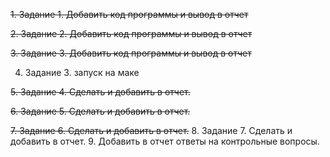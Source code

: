 ~~1. Задание 1. Добавить код программы и вывод в отчет~~

~~2. Задание 2. Добавить код программы и вывод в отчет~~

~~3. Задание 3. Добавить код программы и вывод в отчет~~

4. Задание 3. запуск на маке
   
~~5. Задание 4. Сделать и добавить в отчет.~~

~~6. Задание 5. Сделать и добавить в отчет.~~

~~7. Задание 6. Сделать и добавить в отчет.~~
8. Задание 7. Сделать и добавить в отчет.
9. Добавить в отчет ответы на контрольные вопросы.
